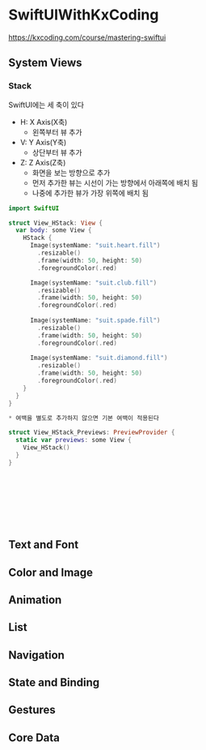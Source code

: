 # SwiftUIWithKxCoding
https://kxcoding.com/course/mastering-swiftui

## System Views

### Stack
SwiftUI에는 세 축이 있다
- H: X Axis(X축)
  - 왼쪽부터 뷰 추가
- V: Y Axis(Y축)
  - 상단부터 뷰 추가
- Z: Z Axis(Z축)
  - 화면을 보는 방향으로 추가
  - 먼저 추가한 뷰는 시선이 가는 방향에서 아래쪽에 배치 됨
  - 나중에 추가한 뷰가 가장 위쪽에 배치 됨

```swift
import SwiftUI

struct View_HStack: View {
  var body: some View {
    HStack {
      Image(systemName: "suit.heart.fill")
        .resizable()
        .frame(width: 50, height: 50)
        .foregroundColor(.red)    

      Image(systemName: "suit.club.fill")
        .resizable()
        .frame(width: 50, height: 50)
        .foregroundColor(.red)    
        
      Image(systemName: "suit.spade.fill")
        .resizable()
        .frame(width: 50, height: 50)
        .foregroundColor(.red)        
        
      Image(systemName: "suit.diamond.fill")
        .resizable()
        .frame(width: 50, height: 50)
        .foregroundColor(.red)    
    }
  }
}

* 여백을 별도로 추가하지 않으면 기본 여백이 적용된다

struct View_HStack_Previews: PreviewProvider {
  static var previews: some View {
    View_HStack()
  }
}
```


```swift
```


```swift
```


```swift
```


```swift
```


```swift
```


```swift
```


```swift
```


```swift
```

## Text and Font

## Color and Image

## Animation

## List

## Navigation

## State and Binding

## Gestures

## Core Data
